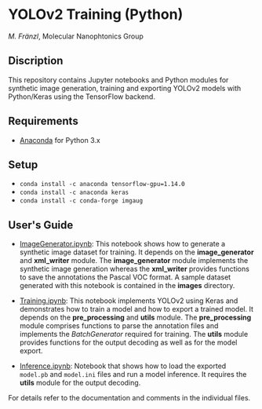 # YOLOv2 Training (Python)

*M. Fränzl*, Molecular Nanophtonics Group

## Discription

This repository contains Jupyter notebooks and Python modules for synthetic image generation, training and exporting YOLOv2 models with Python/Keras using the TensorFlow backend.

## Requirements 

- [Anaconda](https://www.anaconda.com/distribution/) for Python 3.x

## Setup
- `conda install -c anaconda tensorflow-gpu=1.14.0`
- `conda install -c anaconda keras`
- `conda install -c conda-forge imgaug`

## User's Guide

- [ImageGenerator.ipynb](ImageGenerator.ipynb): This notebook shows how to generate a synthetic image dataset for training. It depends on the **image_generator** and **xml_writer** module. The **image_generator** module implements the synthetic image generation whereas the **xml_writer** provides functions to save the annotations the Pascal VOC format. A sample dataset generated with this notebook is contained in the **images** directory. 

- [Training.ipynb](Training.ipynb): This notebook implements YOLOv2 using Keras and demonstrates how to train a model and how to export a trained model. It depends on the **pre_processing** and **utils** module. The **pre_processing** module comprises functions to parse the annotation files and implements the *BatchGenerator* required for training. The **utils** module provides functions for the output decoding as well as for the model export.

- [Inference.ipynb](Inference.ipynb): Notebook that shows how to load the exported `model.pb` and `model.ini` files and run a model inference. It requires the **utils** module for the output decoding.

For details refer to the documentation and comments in the individual files.


